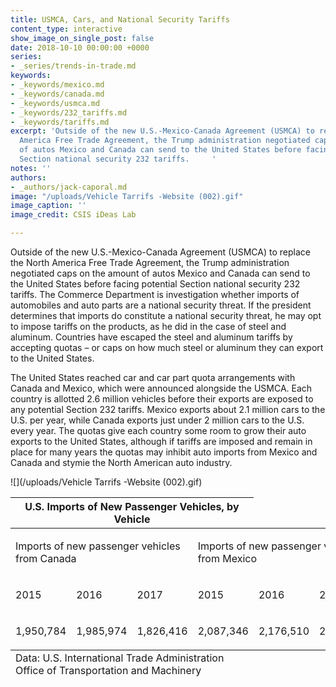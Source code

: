 ```yaml
---
title: USMCA, Cars, and National Security Tariffs
content_type: interactive
show_image_on_single_post: false
date: 2018-10-10 00:00:00 +0000
series:
- _series/trends-in-trade.md
keywords:
- _keywords/mexico.md
- _keywords/canada.md
- _keywords/usmca.md
- _keywords/232_tariffs.md
- _keywords/tariffs.md
excerpt: 'Outside of the new U.S.-Mexico-Canada Agreement (USMCA) to replace the North
  America Free Trade Agreement, the Trump administration negotiated caps on the amount
  of autos Mexico and Canada can send to the United States before facing potential
  Section national security 232 tariffs.     '
notes: ''
authors:
- _authors/jack-caporal.md
image: "/uploads/Vehicle Tarrifs -Website (002).gif"
image_caption: ''
image_credit: CSIS iDeas Lab

---
```

Outside of the new U.S.-Mexico-Canada Agreement (USMCA) to replace the North America Free Trade Agreement, the Trump administration negotiated caps on the amount of autos Mexico and Canada can send to the United States before facing potential Section national security 232 tariffs. The Commerce Department is investigation whether imports of automobiles and auto parts are a national security threat. If the president determines that imports do constitute a national security threat, he may opt to impose tariffs on the products, as he did in the case of steel and aluminum. Countries have escaped the steel and aluminum tariffs by accepting quotas – or caps on how much steel or aluminum they can export to the United States. 

The United States reached car and car part quota arrangements with Canada and Mexico, which were announced alongside the USMCA. Each country is allotted 2.6 million vehicles before their exports are exposed to any potential Section 232 tariffs. Mexico exports about 2.1 million cars to the U.S. per year, while Canada exports just under 2 million cars to the U.S. every year. The quotas give each country some room to grow their auto exports to the United States, although if tariffs are imposed and remain in place for many years the quotas may inhibit auto imports from Mexico and Canada and stymie the North American auto industry. 

![](/uploads/Vehicle Tarrifs -Website (002).gif)
<table>
  <thead> <tr> <th colspan="4" class="table-title"> U.S. Imports of New Passenger Vehicles, by Vehicle </th> </tr>
<tbody>
<tr>
<td colspan="3">
<p>Imports of new passenger vehicles from Canada</p>
</td>
<td colspan="3">
<p>Imports of new passenger vehicles from Mexico</p>
</td>
</tr>
<tr>
<td>
<p>2015</p>
</td>
<td>
<p>2016</p>
</td>
<td>
<p>2017</p>
</td>
<td>
<p>2015</p>
</td>
<td>
<p>2016</p>
</td>
<td>
<p>2017</p>
</td>
</tr>
<tr>
<td>
<p>1,950,784</p>
</td>
<td>
<p>1,985,974</p>
</td>
<td>
<p>1,826,416</p>
</td>
<td>
<p>2,087,346</p>
</td>
<td>
<p>2,176,510</p>
</td>
<td>
<p>2,176,510</p>
</td>
</tr>
</tbody>
  <tfoot> <tr> <td colspan="4"> Data: U.S. International Trade Administration Office of Transportation and Machinery </td> </tr> </tfoot> </table>
</table>
<p>&nbsp;</p>
<p>&nbsp;</p>